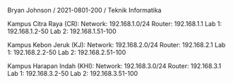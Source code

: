 Bryan Johnson / 2021-0801-200 / Teknik Informatika

Kampus Citra Raya (CR):
Network: 192.168.1.0/24
Router: 192.168.1.1
Lab 1: 192.168.1.2-50
Lab 2: 192.168.1.51-100

Kampus Kebon Jeruk (KJ):
Network: 192.168.2.0/24
Router: 192.168.2.1
Lab 1: 192.168.2.2-50
Lab 2: 192.168.2.51-100

Kampus Harapan Indah (KHI):
Network: 192.168.3.0/24
Router: 192.168.3.1
Lab 1: 192.168.3.2-50
Lab 2: 192.168.3.51-100
